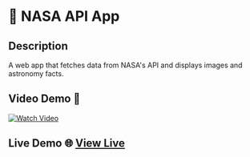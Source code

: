 <!-- PROJECT_METADATA
{
  "title": "NASA API App",
  "description": "A web app that fetches data from NASA's API and displays images and astronomy facts of the day.",
  "video": "https://github.com/FerRuizDevp/outer-space-pod-react-app/releases/download/v1.0-video/project-2.mp4",
  "githubLink": "https://github.com/FerRuizDevp/outer-space-pod-react-app",
  "netlifyLink": "https://outer-space-pod-react-app.netlify.app/",
  "tags": ["HTML", "CSS", "JavaScript", "React", "NodeJS", "API", "Vite-project", "react-app", "dynamic-design"]
}
-->
# 🚀 NASA API App

## Description
A web app that fetches data from NASA's API and displays images and astronomy facts.

## Video Demo 🎥
[![Watch Video](https://img.youtube.com/vi/bTwF_-ll710/0.jpg)](https://youtu.be/bTwF_-ll710)

## Live Demo 🌐 [View Live](https://outer-space-pod-react-app.netlify.app/)
